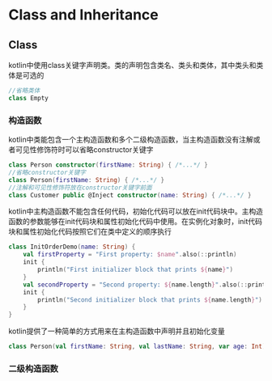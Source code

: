 # Class and Inheritance
## Class
kotlin中使用class关键字声明类。类的声明包含类名、类头和类体，其中类头和类体是可选的

```kotlin
//省略类体
class Empty
```

### 构造函数
kotlin中类能包含一个主构造函数和多个二级构造函数，当主构造函数没有注解或者可见性修饰符时可以省略constructor关键字

```kotlin
class Person constructor(firstName: String) { /*...*/ }
//省略constructor关键字
class Person(firstName: String) { /*...*/ }
//注解和可见性修饰符放在constructor关键字前面
class Customer public @Inject constructor(name: String) { /*...*/ }
```

kotlin中主构造函数不能包含任何代码，初始化代码可以放在init代码块中。主构造函数的参数能够在init代码块和属性初始化代码中使用。在实例化对象时，init代码块和属性初始化代码按照它们在类中定义的顺序执行

```kotlin
class InitOrderDemo(name: String) {
    val firstProperty = "First property: $name".also(::println)
    init {
        println("First initializer block that prints ${name}")
    }
    val secondProperty = "Second property: ${name.length}".also(::println)
    init {
        println("Second initializer block that prints ${name.length}")
    }
}
```

kotlin提供了一种简单的方式用来在主构造函数中声明并且初始化变量

```kotlin
class Person(val firstName: String, val lastName: String, var age: Int) { /*...*/ }
```

### 二级构造函数



